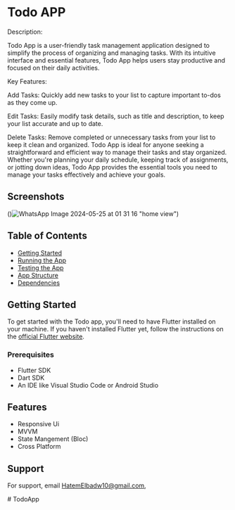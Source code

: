 # Todo APP




Description:

Todo App is a user-friendly task management application designed to simplify the process of organizing and managing tasks. With its intuitive interface and essential features, Todo App helps users stay productive and focused on their daily activities.

Key Features:

Add Tasks: Quickly add new tasks to your list to capture important to-dos as they come up.

Edit Tasks: Easily modify task details, such as title and description, to keep your list accurate and up to date.

Delete Tasks: Remove completed or unnecessary tasks from your list to keep it clean and organized.
Todo App is ideal for anyone seeking a straightforward and efficient way to manage their tasks and stay organized. Whether you're planning your daily schedule, keeping track of assignments, or jotting down ideas, Todo App provides the essential tools you need to manage your tasks effectively and achieve your goals.

## Screenshots

()![WhatsApp Image 2024-05-25 at 01 31 16](https://github.com/hatemelbadwy10/todotask/assets/82345801/a7cbdef9-7b9e-4acb-8ff1-a1f477d965ed)
"home view")


## Table of Contents

- [Getting Started](#getting-started)
- [Running the App](#running-the-app)
- [Testing the App](#testing-the-app)
- [App Structure](#app-structure)
- [Dependencies](#dependencies)

## Getting Started

To get started with the Todo app, you'll need to have Flutter installed on your machine. If you haven't installed Flutter yet, follow the instructions on the [official Flutter website](https://flutter.dev/docs/get-started/install).

### Prerequisites

- Flutter SDK
- Dart SDK
- An IDE like Visual Studio Code or Android Studio

## Features

- Responsive Ui
- MVVM
- State Mangement (Bloc)
- Cross Platform


## Support

For support, email HatemElbadw10@gmail.com,


#   T o d o A p p  
 